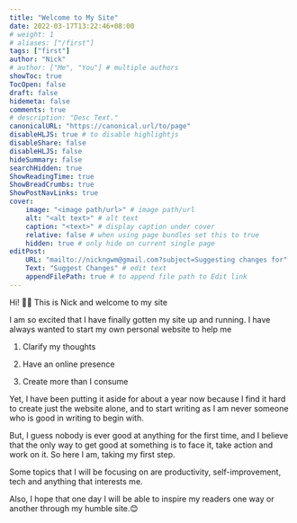 ```yaml
---
title: "Welcome to My Site"
date: 2022-03-17T13:22:46+08:00
# weight: 1
# aliases: ["/first"]
tags: ["first"]
author: "Nick"
# author: ["Me", "You"] # multiple authors
showToc: true
TocOpen: false
draft: false
hidemeta: false
comments: true
# description: "Desc Text."
canonicalURL: "https://canonical.url/to/page"
disableHLJS: true # to disable highlightjs
disableShare: false
disableHLJS: false
hideSummary: false
searchHidden: true
ShowReadingTime: true
ShowBreadCrumbs: true
ShowPostNavLinks: true
cover:
    image: "<image path/url>" # image path/url
    alt: "<alt text>" # alt text
    caption: "<text>" # display caption under cover
    relative: false # when using page bundles set this to true
    hidden: true # only hide on current single page
editPost:
    URL: "mailto://nickngwm@gmail.com?subject=Suggesting changes for"
    Text: "Suggest Changes" # edit text
    appendFilePath: true # to append file path to Edit link
---
```





Hi! 👋🏻 This is Nick and welcome to my site

I am so excited that I have finally gotten my site up and running. I have always wanted to start my own personal website to help me


1. Clarify my thoughts

2. Have an online presence

3. Create more than I consume


Yet, I have been putting it aside for about a year now because I find it hard to create just the website alone, and to  start writing as I am never someone who is good in writing to begin with. 

But, I guess nobody is ever good at anything for the first time, and I believe that the only way to get good at something is to face it, take action and work on it. So here I am, taking my first step.

Some topics that I will be focusing on are productivity, self-improvement, tech and anything that interests me.


Also, I hope that one day I will be able to inspire my readers one way or another through my humble site.😊

